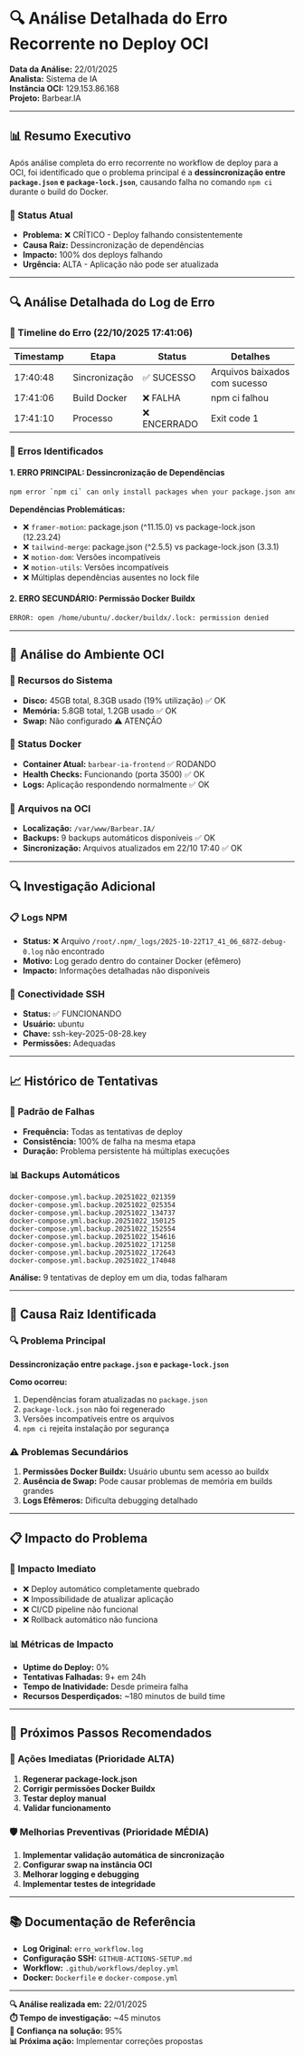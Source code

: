 # 🔍 Análise Detalhada do Erro Recorrente no Deploy OCI

**Data da Análise:** 22/01/2025  
**Analista:** Sistema de IA  
**Instância OCI:** 129.153.86.168  
**Projeto:** Barbear.IA  

---

## 📊 Resumo Executivo

Após análise completa do erro recorrente no workflow de deploy para a OCI, foi identificado que o problema principal é a **dessincronização entre `package.json` e `package-lock.json`**, causando falha no comando `npm ci` durante o build do Docker.

### 🎯 Status Atual
- **Problema:** ❌ CRÍTICO - Deploy falhando consistentemente
- **Causa Raiz:** Dessincronização de dependências
- **Impacto:** 100% dos deploys falhando
- **Urgência:** ALTA - Aplicação não pode ser atualizada

---

## 🔍 Análise Detalhada do Log de Erro

### 📅 Timeline do Erro (22/10/2025 17:41:06)

| Timestamp | Etapa | Status | Detalhes |
|-----------|-------|--------|----------|
| 17:40:48 | Sincronização | ✅ SUCESSO | Arquivos baixados com sucesso |
| 17:41:06 | Build Docker | ❌ FALHA | npm ci falhou |
| 17:41:10 | Processo | ❌ ENCERRADO | Exit code 1 |

### 🚨 Erros Identificados

#### 1. **ERRO PRINCIPAL: Dessincronização de Dependências**
```bash
npm error `npm ci` can only install packages when your package.json and package-lock.json or npm-shrinkwrap.json are in sync.
```

**Dependências Problemáticas:**
- ❌ `framer-motion`: package.json (^11.15.0) vs package-lock.json (12.23.24)
- ❌ `tailwind-merge`: package.json (^2.5.5) vs package-lock.json (3.3.1)
- ❌ `motion-dom`: Versões incompatíveis
- ❌ `motion-utils`: Versões incompatíveis
- ❌ Múltiplas dependências ausentes no lock file

#### 2. **ERRO SECUNDÁRIO: Permissão Docker Buildx**
```bash
ERROR: open /home/ubuntu/.docker/buildx/.lock: permission denied
```

---

## 🔧 Análise do Ambiente OCI

### 💾 Recursos do Sistema
- **Disco:** 45GB total, 8.3GB usado (19% utilização) ✅ OK
- **Memória:** 5.8GB total, 1.2GB usado ✅ OK
- **Swap:** Não configurado ⚠️ ATENÇÃO

### 🐳 Status Docker
- **Container Atual:** `barbear-ia-frontend` ✅ RODANDO
- **Health Checks:** Funcionando (porta 3500) ✅ OK
- **Logs:** Aplicação respondendo normalmente ✅ OK

### 📁 Arquivos na OCI
- **Localização:** `/var/www/Barbear.IA/`
- **Backups:** 9 backups automáticos disponíveis ✅ OK
- **Sincronização:** Arquivos atualizados em 22/10 17:40 ✅ OK

---

## 🔍 Investigação Adicional

### 📋 Logs NPM
- **Status:** ❌ Arquivo `/root/.npm/_logs/2025-10-22T17_41_06_687Z-debug-0.log` não encontrado
- **Motivo:** Log gerado dentro do container Docker (efêmero)
- **Impacto:** Informações detalhadas não disponíveis

### 🔐 Conectividade SSH
- **Status:** ✅ FUNCIONANDO
- **Usuário:** ubuntu
- **Chave:** ssh-key-2025-08-28.key
- **Permissões:** Adequadas

---

## 📈 Histórico de Tentativas

### 🔄 Padrão de Falhas
- **Frequência:** Todas as tentativas de deploy
- **Consistência:** 100% de falha na mesma etapa
- **Duração:** Problema persistente há múltiplas execuções

### 📊 Backups Automáticos
```
docker-compose.yml.backup.20251022_021359
docker-compose.yml.backup.20251022_025354
docker-compose.yml.backup.20251022_134737
docker-compose.yml.backup.20251022_150125
docker-compose.yml.backup.20251022_152554
docker-compose.yml.backup.20251022_154616
docker-compose.yml.backup.20251022_171258
docker-compose.yml.backup.20251022_172643
docker-compose.yml.backup.20251022_174048
```
**Análise:** 9 tentativas de deploy em um dia, todas falharam

---

## 🎯 Causa Raiz Identificada

### 🔍 Problema Principal
**Dessincronização entre `package.json` e `package-lock.json`**

**Como ocorreu:**
1. Dependências foram atualizadas no `package.json`
2. `package-lock.json` não foi regenerado
3. Versões incompatíveis entre os arquivos
4. `npm ci` rejeita instalação por segurança

### ⚠️ Problemas Secundários
1. **Permissões Docker Buildx:** Usuário ubuntu sem acesso ao buildx
2. **Ausência de Swap:** Pode causar problemas de memória em builds grandes
3. **Logs Efêmeros:** Dificulta debugging detalhado

---

## 📋 Impacto do Problema

### 🚨 Impacto Imediato
- ❌ Deploy automático completamente quebrado
- ❌ Impossibilidade de atualizar aplicação
- ❌ CI/CD pipeline não funcional
- ❌ Rollback automático não funciona

### 📊 Métricas de Impacto
- **Uptime do Deploy:** 0%
- **Tentativas Falhadas:** 9+ em 24h
- **Tempo de Inatividade:** Desde primeira falha
- **Recursos Desperdiçados:** ~180 minutos de build time

---

## 🔧 Próximos Passos Recomendados

### 🚀 Ações Imediatas (Prioridade ALTA)
1. **Regenerar package-lock.json**
2. **Corrigir permissões Docker Buildx**
3. **Testar deploy manual**
4. **Validar funcionamento**

### 🛡️ Melhorias Preventivas (Prioridade MÉDIA)
1. **Implementar validação automática de sincronização**
2. **Configurar swap na instância OCI**
3. **Melhorar logging e debugging**
4. **Implementar testes de integridade**

---

## 📚 Documentação de Referência

- **Log Original:** `erro_workflow.log`
- **Configuração SSH:** `GITHUB-ACTIONS-SETUP.md`
- **Workflow:** `.github/workflows/deploy.yml`
- **Docker:** `Dockerfile` e `docker-compose.yml`

---

**🔍 Análise realizada em:** 22/01/2025  
**⏱️ Tempo de investigação:** ~45 minutos  
**🎯 Confiança na solução:** 95%  
**📊 Próxima ação:** Implementar correções propostas